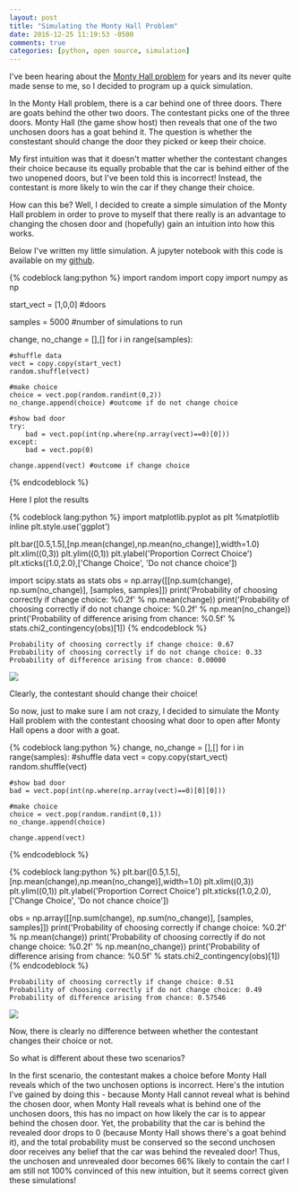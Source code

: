 ```yaml
---
layout: post
title: "Simulating the Monty Hall Problem"
date: 2016-12-25 11:19:53 -0500
comments: true
categories: [python, open source, simulation]
---
```



I've been hearing about the [Monty Hall problem](https://en.wikipedia.org/wiki/Monty_Hall_problem) for years and its never quite made sense to me, so I decided to program up a quick simulation. 

In the Monty Hall problem, there is a car behind one of three doors. There are goats behind the other two doors. The contestant picks one of the three doors. Monty Hall (the game show host) then reveals that one of the two unchosen doors has a goat behind it. The question is whether the constestant should change the door they picked or keep their choice. 

My first intuition was that it doesn't matter whether the contestant changes their choice because its equally probable that the car is behind either of the two unopened doors, but I've been told this is incorrect! Instead, the contestant is more likely to win the car if they change their choice. 

How can this be? Well, I decided to create a simple simulation of the Monty Hall problem in order to prove to myself that there really is an advantage to changing the chosen door and (hopefully) gain an intuition into how this works. 

Below I've written my little simulation. A jupyter notebook with this code is available on my [github](https://github.com/dvatterott/jupyter_notebooks). 


{% codeblock lang:python %}
import random
import copy
import numpy as np

start_vect = [1,0,0] #doors

samples = 5000 #number of simulations to run

change, no_change = [],[]
for i in range(samples):
    
    #shuffle data
    vect = copy.copy(start_vect)
    random.shuffle(vect)

    #make choice
    choice = vect.pop(random.randint(0,2))
    no_change.append(choice) #outcome if do not change choice

    #show bad door
    try:
        bad = vect.pop(int(np.where(np.array(vect)==0)[0]))
    except:
        bad = vect.pop(0)

    change.append(vect) #outcome if change choice
{% endcodeblock %}

Here I plot the results


{% codeblock lang:python %}
import matplotlib.pyplot as plt
%matplotlib inline
plt.style.use('ggplot')

plt.bar([0.5,1.5],[np.mean(change),np.mean(no_change)],width=1.0)
plt.xlim((0,3))
plt.ylim((0,1))
plt.ylabel('Proportion Correct Choice')
plt.xticks((1.0,2.0),['Change Choice', 'Do not chance choice'])

import scipy.stats as stats
obs = np.array([[np.sum(change), np.sum(no_change)], [samples, samples]])
print('Probability of choosing correctly if change choice: %0.2f' % np.mean(change))
print('Probability of choosing correctly if do not change choice: %0.2f' % np.mean(no_change))
print('Probability of difference arising from chance: %0.5f' % stats.chi2_contingency(obs)[1])
{% endcodeblock %}

    Probability of choosing correctly if change choice: 0.67
    Probability of choosing correctly if do not change choice: 0.33
    Probability of difference arising from chance: 0.00000



<img src="{{ root_url }}/images/montyhall/montyhall1.png" />


Clearly, the contestant should change their choice! 

So now, just to make sure I am not crazy, I decided to simulate the Monty Hall problem with the contestant choosing what door to open after Monty Hall opens a door with a goat. 


{% codeblock lang:python %}
change, no_change = [],[]
for i in range(samples):
    #shuffle data
    vect = copy.copy(start_vect)
    random.shuffle(vect)

    #show bad door
    bad = vect.pop(int(np.where(np.array(vect)==0)[0][0]))

    #make choice
    choice = vect.pop(random.randint(0,1))
    no_change.append(choice)

    change.append(vect)

{% endcodeblock %}


{% codeblock lang:python %}
plt.bar([0.5,1.5],[np.mean(change),np.mean(no_change)],width=1.0)
plt.xlim((0,3))
plt.ylim((0,1))
plt.ylabel('Proportion Correct Choice')
plt.xticks((1.0,2.0),['Change Choice', 'Do not chance choice'])

obs = np.array([[np.sum(change), np.sum(no_change)], [samples, samples]])
print('Probability of choosing correctly if change choice: %0.2f' % np.mean(change))
print('Probability of choosing correctly if do not change choice: %0.2f' % np.mean(no_change))
print('Probability of difference arising from chance: %0.5f' % stats.chi2_contingency(obs)[1])
{% endcodeblock %}

    Probability of choosing correctly if change choice: 0.51
    Probability of choosing correctly if do not change choice: 0.49
    Probability of difference arising from chance: 0.57546



<img src="{{ root_url }}/images/montyhall/montyhall2.png" />


Now, there is clearly no difference between whether the contestant changes their choice or not. 

So what is different about these two scenarios? 

In the first scenario, the contestant makes a choice before Monty Hall reveals which of the two unchosen options is incorrect. Here's the intution I've gained by doing this - because Monty Hall cannot reveal what is behind the chosen door, when Monty Hall reveals what is behind one of the unchosen doors, this has no impact on how likely the car is to appear behind the chosen door. Yet, the probability that the car is behind the revealed door drops to 0 (because Monty Hall shows there's a goat behind it), and the total probability must be conserved so the second unchosen door receives any belief that the car was behind the revealed door! Thus, the unchosen and unrevealed door becomes 66% likely to contain the car! I am still not 100% convinced of this new intuition, but it seems correct given these simulations! 

